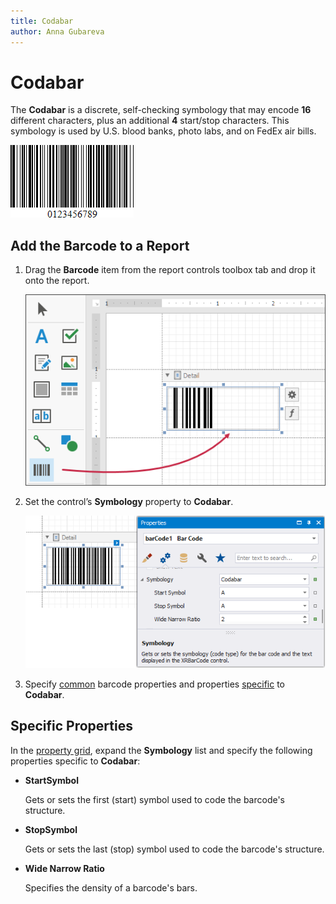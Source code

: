 ```yaml
---
title: Codabar
author: Anna Gubareva
---
```

# Codabar

The **Codabar** is a discrete, self-checking symbology that may encode **16** different characters, plus an additional **4** start/stop characters. This symbology is used by U.S. blood banks, photo labs, and on FedEx air bills.

![](../../../../../images/eurd-win-bar-code-codabar.png)

## Add the Barcode to a Report

1. Drag the **Barcode** item from the report controls toolbox tab and drop it onto the report. 

    ![](../../../../../images/drag-and-drop-barcode.png)

2. Set the control’s **Symbology** property to **Codabar**. 

    ![](../../../../../images/codabar-in-designer.png)

3. Specify [common](add-bar-codes-to-a-report.md) barcode properties and properties [specific](#specific-properties) to **Codabar**.

## Specific Properties

In the [property grid](../../report-designer-tools/ui-panels/property-grid-tabbed-view.md), expand the **Symbology** list and specify the following properties specific to **Codabar**:

* **StartSymbol**

    Gets or sets the first (start) symbol used to code the barcode's structure.

* **StopSymbol**

    Gets or sets the last (stop) symbol used to code the barcode's structure.

* **Wide Narrow Ratio**

    Specifies the density of a barcode's bars.